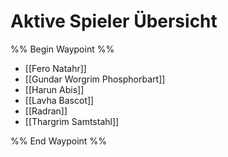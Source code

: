 # Aktive Spieler Übersicht

%% Begin Waypoint %%
- [[Fero Natahr]]
- [[Gundar Worgrim Phosphorbart]]
- [[Harun Abis]]
- [[Lavha Bascot]]
- [[Radran]]
- [[Thargrim Samtstahl]]

%% End Waypoint %%
